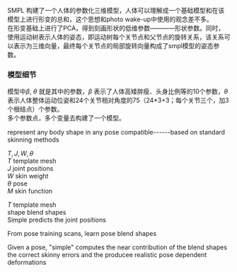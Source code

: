 SMPL 构建了一个人体的参数化三维模型，人体可以理解成一个基础模型和在该模型上进行形变的总和，这个思想和photo wake-up中使用的观念差不多。      
在形变基础上进行了PCA，得到刻画形状的低维参数————形状参数。同时，使用运动树表示人体的姿态，即运动树每个关节点和父节点的旋转关系，该关系可以表示为三维向量，最终每个关节点的局部旋转向量构成了smpl模型的姿态参数。       
### 模型细节
模型中$\beta$, $\theta$ 就是其中的参数，$\beta$ 表示了人体高矮胖瘦、头身比例等的10个参数，$\theta$表示人体整体运动位姿和24个关节相对角度的75（24*3+3；每个关节三个，加3个根结点）个参数。       
多个参数点，多个变量去构建了一个模型。





represent any body shape in any pose
compatible------based on standard skinning methods

$T,J,W,\theta$      
$T$ template  mesh  
$J$ joint positions      
$W$ skin weight     
$\theta$ pose       
$M$ skin function


$T$ template mesh       
    shape blend shapes      
Simple predicts the joint positions     


From pose training scans, learn pose blend shapes   

Given a pose, "simple" computes the near contribution of the blend shapes       
the correct skinny errors and the producee realistic pose dependent deformations